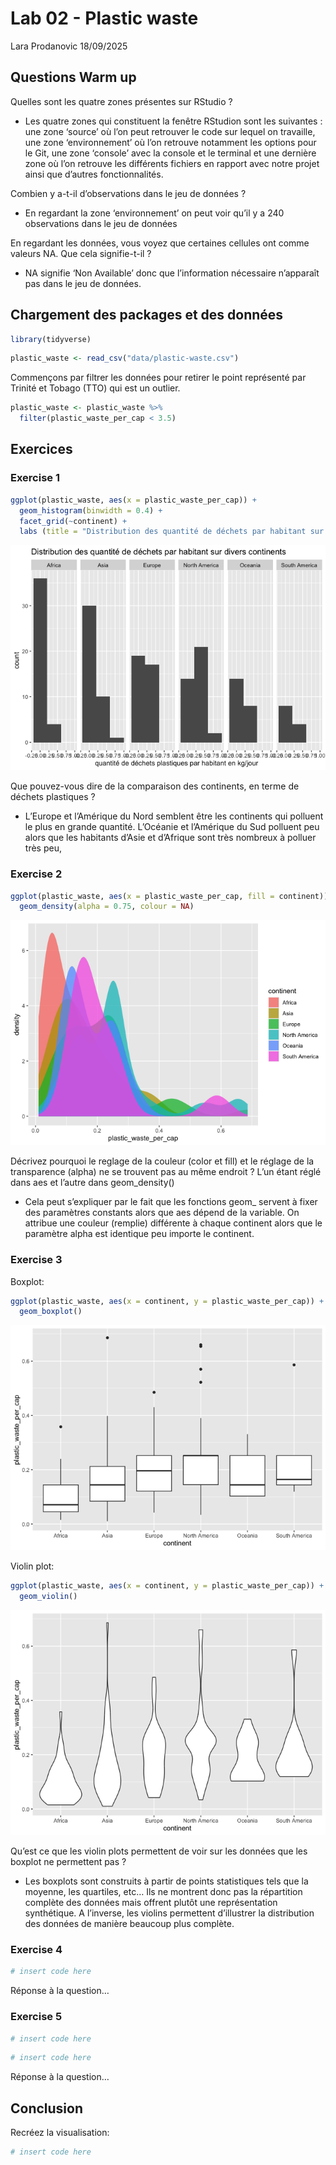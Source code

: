 Lab 02 - Plastic waste
================
Lara Prodanovic
18/09/2025

## Questions Warm up

Quelles sont les quatre zones présentes sur RStudio ?

- Les quatre zones qui constituent la fenêtre RStudion sont les
  suivantes : une zone ‘source’ où l’on peut retrouver le code sur
  lequel on travaille, une zone ‘environnement’ où l’on retrouve
  notamment les options pour le Git, une zone ‘console’ avec la console
  et le terminal et une dernière zone où l’on retrouve les différents
  fichiers en rapport avec notre projet ainsi que d’autres
  fonctionnalités.

Combien y a-t-il d’observations dans le jeu de données ?

- En regardant la zone ‘environnement’ on peut voir qu’il y a 240
  observations dans le jeu de données

En regardant les données, vous voyez que certaines cellules ont comme
valeurs NA. Que cela signifie-t-il ?

- NA signifie ‘Non Available’ donc que l’information nécessaire
  n’apparaît pas dans le jeu de données.

## Chargement des packages et des données

``` r
library(tidyverse) 
```

``` r
plastic_waste <- read_csv("data/plastic-waste.csv")
```

Commençons par filtrer les données pour retirer le point représenté par
Trinité et Tobago (TTO) qui est un outlier.

``` r
plastic_waste <- plastic_waste %>%
  filter(plastic_waste_per_cap < 3.5)
```

## Exercices

### Exercise 1

``` r
ggplot(plastic_waste, aes(x = plastic_waste_per_cap)) +
  geom_histogram(binwidth = 0.4) +
  facet_grid(~continent) +
  labs (title = "Distribution des quantité de déchets par habitant sur divers continents", x = "quantité de déchets plastiques par habitant en kg/jour")
```

![](lab-02_files/figure-gfm/plastic-waste-continent-1.png)<!-- -->

Que pouvez-vous dire de la comparaison des continents, en terme de
déchets plastiques ?

- L’Europe et l’Amérique du Nord semblent être les continents qui
  polluent le plus en grande quantité. L’Océanie et l’Amérique du Sud
  polluent peu alors que les habitants d’Asie et d’Afrique sont très
  nombreux à polluer très peu,

### Exercise 2

``` r
ggplot(plastic_waste, aes(x = plastic_waste_per_cap, fill = continent)) +
  geom_density(alpha = 0.75, colour = NA)
```

![](lab-02_files/figure-gfm/plastic-waste-density-1.png)<!-- -->

Décrivez pourquoi le reglage de la couleur (color et fill) et le réglage
de la transparence (alpha) ne se trouvent pas au même endroit ? L’un
étant réglé dans aes et l’autre dans geom_density()

- Cela peut s’expliquer par le fait que les fonctions geom\_ servent à
  fixer des paramètres constants alors que aes dépend de la variable. On
  attribue une couleur (remplie) différente à chaque continent alors que
  le paramètre alpha est identique peu importe le continent.

### Exercise 3

Boxplot:

``` r
ggplot(plastic_waste, aes(x = continent, y = plastic_waste_per_cap)) +
  geom_boxplot()
```

![](lab-02_files/figure-gfm/plastic-waste-boxplot-1.png)<!-- -->

Violin plot:

``` r
ggplot(plastic_waste, aes(x = continent, y = plastic_waste_per_cap)) +
  geom_violin()
```

![](lab-02_files/figure-gfm/plastic-waste-violin-1.png)<!-- -->

Qu’est ce que les violin plots permettent de voir sur les données que
les boxplot ne permettent pas ?

- Les boxplots sont construits à partir de points statistiques tels que
  la moyenne, les quartiles, etc… Ils ne montrent donc pas la
  répartition complète des données mais offrent plutôt une
  représentation synthétique. A l’inverse, les violins permettent
  d’illustrer la distribution des données de manière beaucoup plus
  complète.

### Exercise 4

``` r
# insert code here
```

Réponse à la question…

### Exercise 5

``` r
# insert code here
```

``` r
# insert code here
```

Réponse à la question…

## Conclusion

Recréez la visualisation:

``` r
# insert code here
```
